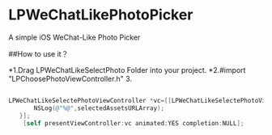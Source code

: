 # LPWeChatLikePhotoPicker
A simple iOS WeChat-Like Photo Picker

##How to use it？

*1.Drag LPWeChatLikeSelectPhoto Folder into your project.
*2.#import "LPChoosePhotoViewController.h"
3.
~~~objective-c

LPWeChatLikeSelectePhotoViewController *vc=[[LPWeChatLikeSelectePhotoViewController alloc]initWithMaxPhotoNum:9         finishChoosing:^(NSArray *selectedAssetsURLArray) {
       NSLog(@"%@",selectedAssetsURLArray);
   }];
    [self presentViewController:vc animated:YES completion:NULL];

~~~

